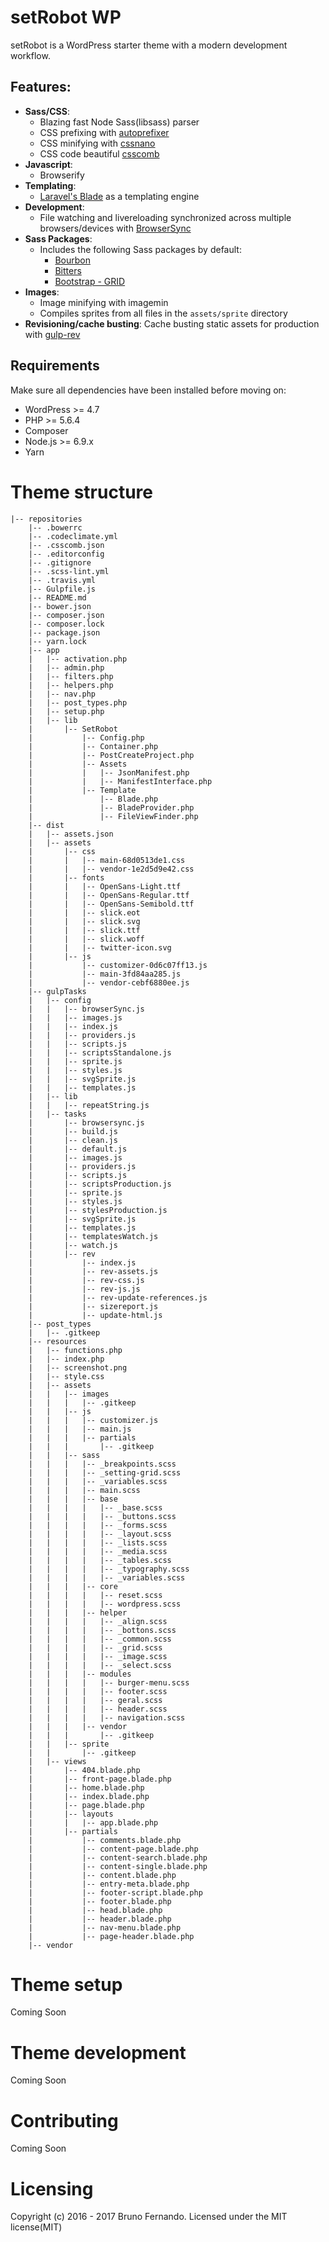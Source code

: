 # setRobot WP
setRobot is a WordPress starter theme with a modern development workflow.

## Features:
* **Sass/CSS**:
  * Blazing fast Node Sass(libsass) parser
  * CSS prefixing with [autoprefixer](https://github.com/postcss/autoprefixer)
  * CSS minifying with [cssnano](http://cssnano.co/)
  * CSS code beautiful [csscomb](http://csscomb.com/)
* **Javascript**:
  * Browserify
* **Templating**:
  * [Laravel's Blade](https://laravel.com/docs/5.3/blade) as a templating engine
* **Development**:
  * File watching and livereloading synchronized across multiple browsers/devices with [BrowserSync](https://www.browsersync.io/)
* **Sass Packages**:
  * Includes the following Sass packages by default:
    * [Bourbon]( http://bourbon.io/ )
    * [Bitters](http://bitters.bourbon.io/)
    * [Bootstrap - GRID]( https://github.com/jojoee/bootstrap-sass-grid )
* **Images**:
  * Image minifying with imagemin
  * Compiles sprites from all files in the `assets/sprite` directory
* **Revisioning/cache busting**:
  Cache busting static assets for production with [gulp-rev](https://github.com/sindresorhus/gulp-rev)
  
## Requirements
Make sure all dependencies have been installed before moving on:

* WordPress >= 4.7
* PHP >= 5.6.4
* Composer
* Node.js >= 6.9.x
* Yarn

# Theme structure
```
|-- repositories
    |-- .bowerrc
    |-- .codeclimate.yml
    |-- .csscomb.json
    |-- .editorconfig
    |-- .gitignore
    |-- .scss-lint.yml
    |-- .travis.yml
    |-- Gulpfile.js
    |-- README.md
    |-- bower.json
    |-- composer.json
    |-- composer.lock
    |-- package.json
    |-- yarn.lock
    |-- app
    |   |-- activation.php
    |   |-- admin.php
    |   |-- filters.php
    |   |-- helpers.php
    |   |-- nav.php
    |   |-- post_types.php
    |   |-- setup.php
    |   |-- lib
    |       |-- SetRobot
    |           |-- Config.php
    |           |-- Container.php
    |           |-- PostCreateProject.php
    |           |-- Assets
    |           |   |-- JsonManifest.php
    |           |   |-- ManifestInterface.php
    |           |-- Template
    |               |-- Blade.php
    |               |-- BladeProvider.php
    |               |-- FileViewFinder.php
    |-- dist
    |   |-- assets.json
    |   |-- assets
    |       |-- css
    |       |   |-- main-68d0513de1.css
    |       |   |-- vendor-1e2d5d9e42.css
    |       |-- fonts
    |       |   |-- OpenSans-Light.ttf
    |       |   |-- OpenSans-Regular.ttf
    |       |   |-- OpenSans-Semibold.ttf
    |       |   |-- slick.eot
    |       |   |-- slick.svg
    |       |   |-- slick.ttf
    |       |   |-- slick.woff
    |       |   |-- twitter-icon.svg
    |       |-- js
    |           |-- customizer-0d6c07ff13.js
    |           |-- main-3fd84aa285.js
    |           |-- vendor-cebf6880ee.js
    |-- gulpTasks
    |   |-- config
    |   |   |-- browserSync.js
    |   |   |-- images.js
    |   |   |-- index.js
    |   |   |-- providers.js
    |   |   |-- scripts.js
    |   |   |-- scriptsStandalone.js
    |   |   |-- sprite.js
    |   |   |-- styles.js
    |   |   |-- svgSprite.js
    |   |   |-- templates.js
    |   |-- lib
    |   |   |-- repeatString.js
    |   |-- tasks
    |       |-- browsersync.js
    |       |-- build.js
    |       |-- clean.js
    |       |-- default.js
    |       |-- images.js
    |       |-- providers.js
    |       |-- scripts.js
    |       |-- scriptsProduction.js
    |       |-- sprite.js
    |       |-- styles.js
    |       |-- stylesProduction.js
    |       |-- svgSprite.js
    |       |-- templates.js
    |       |-- templatesWatch.js
    |       |-- watch.js
    |       |-- rev
    |           |-- index.js
    |           |-- rev-assets.js
    |           |-- rev-css.js
    |           |-- rev-js.js
    |           |-- rev-update-references.js
    |           |-- sizereport.js
    |           |-- update-html.js
    |-- post_types
    |   |-- .gitkeep
    |-- resources
    |   |-- functions.php
    |   |-- index.php
    |   |-- screenshot.png
    |   |-- style.css
    |   |-- assets
    |   |   |-- images
    |   |   |   |-- .gitkeep
    |   |   |-- js
    |   |   |   |-- customizer.js
    |   |   |   |-- main.js
    |   |   |   |-- partials
    |   |   |       |-- .gitkeep
    |   |   |-- sass
    |   |   |   |-- _breakpoints.scss
    |   |   |   |-- _setting-grid.scss
    |   |   |   |-- _variables.scss
    |   |   |   |-- main.scss
    |   |   |   |-- base
    |   |   |   |   |-- _base.scss
    |   |   |   |   |-- _buttons.scss
    |   |   |   |   |-- _forms.scss
    |   |   |   |   |-- _layout.scss
    |   |   |   |   |-- _lists.scss
    |   |   |   |   |-- _media.scss
    |   |   |   |   |-- _tables.scss
    |   |   |   |   |-- _typography.scss
    |   |   |   |   |-- _variables.scss
    |   |   |   |-- core
    |   |   |   |   |-- reset.scss
    |   |   |   |   |-- wordpress.scss
    |   |   |   |-- helper
    |   |   |   |   |-- _align.scss
    |   |   |   |   |-- _bottons.scss
    |   |   |   |   |-- _common.scss
    |   |   |   |   |-- _grid.scss
    |   |   |   |   |-- _image.scss
    |   |   |   |   |-- _select.scss
    |   |   |   |-- modules
    |   |   |   |   |-- burger-menu.scss
    |   |   |   |   |-- footer.scss
    |   |   |   |   |-- geral.scss
    |   |   |   |   |-- header.scss
    |   |   |   |   |-- navigation.scss
    |   |   |   |-- vendor
    |   |   |       |-- .gitkeep
    |   |   |-- sprite
    |   |       |-- .gitkeep
    |   |-- views
    |       |-- 404.blade.php
    |       |-- front-page.blade.php
    |       |-- home.blade.php
    |       |-- index.blade.php
    |       |-- page.blade.php
    |       |-- layouts
    |       |   |-- app.blade.php
    |       |-- partials
    |           |-- comments.blade.php
    |           |-- content-page.blade.php
    |           |-- content-search.blade.php
    |           |-- content-single.blade.php
    |           |-- content.blade.php
    |           |-- entry-meta.blade.php
    |           |-- footer-script.blade.php
    |           |-- footer.blade.php
    |           |-- head.blade.php
    |           |-- header.blade.php
    |           |-- nav-menu.blade.php
    |           |-- page-header.blade.php
    |-- vendor
```

# Theme setup
Coming Soon

# Theme development
Coming Soon

# Contributing
Coming Soon

# Licensing
Copyright (c) 2016 - 2017 Bruno Fernando. Licensed under the MIT license(MIT)
